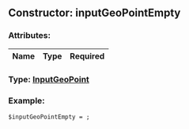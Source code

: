 ## Constructor: inputGeoPointEmpty  

### Attributes:

| Name     |    Type       | Required |
|----------|:-------------:|---------:|


### Type: [InputGeoPoint](../types/InputGeoPoint.md)

### Example:


```
$inputGeoPointEmpty = ;
```